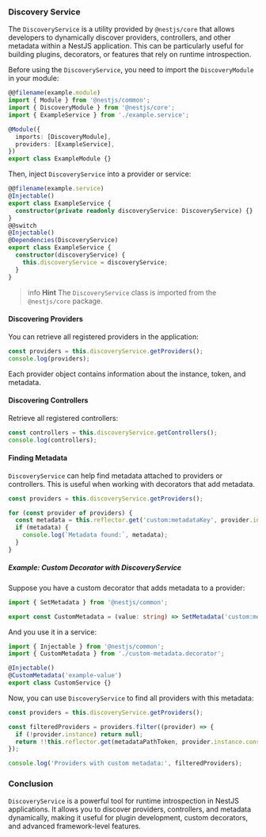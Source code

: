 ### Discovery Service

The `DiscoveryService` is a utility provided by `@nestjs/core` that allows developers to dynamically discover providers, controllers, and other metadata within a NestJS application. This can be particularly useful for building plugins, decorators, or features that rely on runtime introspection.

Before using the `DiscoveryService`, you need to import the `DiscoveryModule` in your module:

```typescript
@@filename(example.module)
import { Module } from '@nestjs/common';
import { DiscoveryModule } from '@nestjs/core';
import { ExampleService } from './example.service';

@Module({
  imports: [DiscoveryModule],
  providers: [ExampleService],
})
export class ExampleModule {}
```

Then, inject `DiscoveryService` into a provider or service:

```typescript
@@filename(example.service)
@Injectable()
export class ExampleService {
  constructor(private readonly discoveryService: DiscoveryService) {}
}
@@switch
@Injectable()
@Dependencies(DiscoveryService)
export class ExampleService {
  constructor(discoveryService) {
    this.discoveryService = discoveryService;
  }
}
```

> info **Hint** The `DiscoveryService` class is imported from the `@nestjs/core` package.

#### Discovering Providers

You can retrieve all registered providers in the application:

```typescript
const providers = this.discoveryService.getProviders();
console.log(providers);
```

Each provider object contains information about the instance, token, and metadata.

#### Discovering Controllers

Retrieve all registered controllers:

```typescript
const controllers = this.discoveryService.getControllers();
console.log(controllers);
```

#### Finding Metadata

`DiscoveryService` can help find metadata attached to providers or controllers. This is useful when working with decorators that add metadata.

```typescript
const providers = this.discoveryService.getProviders();

for (const provider of providers) {
  const metadata = this.reflector.get('custom:metadataKey', provider.instance.constructor);
  if (metadata) {
    console.log(`Metadata found:`, metadata);
  }
}
```

##### Example: Custom Decorator with DiscoveryService

Suppose you have a custom decorator that adds metadata to a provider:

```typescript
import { SetMetadata } from '@nestjs/common';

export const CustomMetadata = (value: string) => SetMetadata('custom:metadataKey', value);
```

And you use it in a service:

```typescript
import { Injectable } from '@nestjs/common';
import { CustomMetadata } from './custom-metadata.decorator';

@Injectable()
@CustomMetadata('example-value')
export class CustomService {}
```

Now, you can use `DiscoveryService` to find all providers with this metadata:

```typescript
const providers = this.discoveryService.getProviders();

const filteredProviders = providers.filter((provider) => {
  if (!provider.instance) return null;
  return !!this.reflector.get(metadataPathToken, provider.instance.constructor);
});

console.log('Providers with custom metadata:', filteredProviders);
```

### Conclusion

`DiscoveryService` is a powerful tool for runtime introspection in NestJS applications. It allows you to discover providers, controllers, and metadata dynamically, making it useful for plugin development, custom decorators, and advanced framework-level features.
